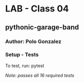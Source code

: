 # LAB - Class 04

## pythonic-garage-band

### Author: Polo Gonzalez

### Setup - Tests

To test, run: pytest

*Note: passes all 16 required tests*